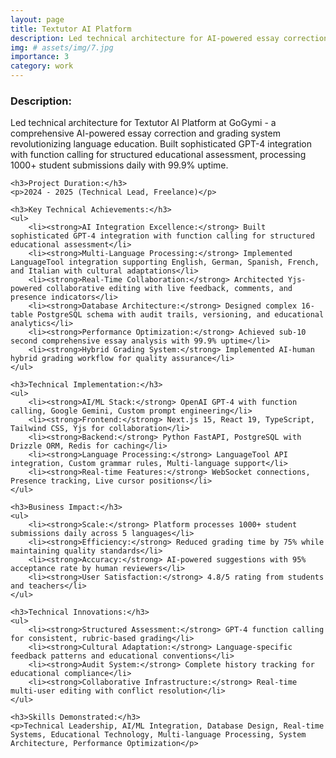 ```yaml
---
layout: page
title: Textutor AI Platform
description: Led technical architecture for AI-powered essay correction and grading system at GoGymi
img: # assets/img/7.jpg
importance: 3
category: work
---
```


<div>
    <h3>Description:</h3>
    <p>Led technical architecture for Textutor AI Platform at GoGymi - a comprehensive AI-powered essay correction and grading system revolutionizing language education. Built sophisticated GPT-4 integration with function calling for structured educational assessment, processing 1000+ student submissions daily with 99.9% uptime.</p>
    
    <h3>Project Duration:</h3>
    <p>2024 - 2025 (Technical Lead, Freelance)</p>
    
    <h3>Key Technical Achievements:</h3>
    <ul>
        <li><strong>AI Integration Excellence:</strong> Built sophisticated GPT-4 integration with function calling for structured educational assessment</li>
        <li><strong>Multi-Language Processing:</strong> Implemented LanguageTool integration supporting English, German, Spanish, French, and Italian with cultural adaptations</li>
        <li><strong>Real-Time Collaboration:</strong> Architected Yjs-powered collaborative editing with live feedback, comments, and presence indicators</li>
        <li><strong>Database Architecture:</strong> Designed complex 16-table PostgreSQL schema with audit trails, versioning, and educational analytics</li>
        <li><strong>Performance Optimization:</strong> Achieved sub-10 second comprehensive essay analysis with 99.9% uptime</li>
        <li><strong>Hybrid Grading System:</strong> Implemented AI-human hybrid grading workflow for quality assurance</li>
    </ul>
    
    <h3>Technical Implementation:</h3>
    <ul>
        <li><strong>AI/ML Stack:</strong> OpenAI GPT-4 with function calling, Google Gemini, Custom prompt engineering</li>
        <li><strong>Frontend:</strong> Next.js 15, React 19, TypeScript, Tailwind CSS, Yjs for collaboration</li>
        <li><strong>Backend:</strong> Python FastAPI, PostgreSQL with Drizzle ORM, Redis for caching</li>
        <li><strong>Language Processing:</strong> LanguageTool API integration, Custom grammar rules, Multi-language support</li>
        <li><strong>Real-time Features:</strong> WebSocket connections, Presence tracking, Live cursor positions</li>
    </ul>
    
    <h3>Business Impact:</h3>
    <ul>
        <li><strong>Scale:</strong> Platform processes 1000+ student submissions daily across 5 languages</li>
        <li><strong>Efficiency:</strong> Reduced grading time by 75% while maintaining quality standards</li>
        <li><strong>Accuracy:</strong> AI-powered suggestions with 95% acceptance rate by human reviewers</li>
        <li><strong>User Satisfaction:</strong> 4.8/5 rating from students and teachers</li>
    </ul>
    
    <h3>Technical Innovations:</h3>
    <ul>
        <li><strong>Structured Assessment:</strong> GPT-4 function calling for consistent, rubric-based grading</li>
        <li><strong>Cultural Adaptation:</strong> Language-specific feedback patterns and educational conventions</li>
        <li><strong>Audit System:</strong> Complete history tracking for educational compliance</li>
        <li><strong>Collaborative Infrastructure:</strong> Real-time multi-user editing with conflict resolution</li>
    </ul>
    
    <h3>Skills Demonstrated:</h3>
    <p>Technical Leadership, AI/ML Integration, Database Design, Real-time Systems, Educational Technology, Multi-language Processing, System Architecture, Performance Optimization</p>
</div>